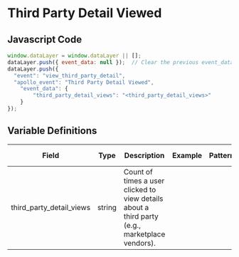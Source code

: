 # Third Party Detail Viewed

### 

## Javascript Code
```js
window.dataLayer = window.dataLayer || [];
dataLayer.push({ event_data: null });  // Clear the previous event_data object.
dataLayer.push({
  "event": "view_third_party_detail",
  "apollo_event": "Third Party Detail Viewed",
    "event_data": {
        "third_party_detail_views": "<third_party_detail_views>"
    }
});
```

## Variable Definitions

|Field|Type|Description|Example|Pattern|Min Length|Max Length|Minimum|Maximum|Multiple Of|
| --- | --- | --- | --- | --- | --- | --- | --- | --- | --- |
|third_party_detail_views|string|Count of times a user clicked to view details about a third party \(e.g., marketplace vendors\).||||||||





